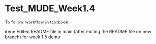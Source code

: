 # Test_MUDE_Week1.4
To follow workflow in textbook

irene
Edited README file in main (after editing the README file on new branch) for week 1.5 demo
